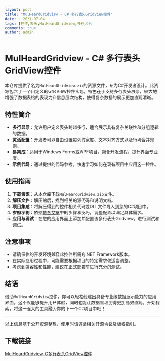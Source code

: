 ```yaml
---
layout: post
title: "MulHeardGridview - C# 多行表头GridView控件"
date:   2021-07-04
tags: [控件,表头,MulHeardGridview,多行,C#]
comments: true
author: admin
---
```

# MulHeardGridview - C# 多行表头GridView控件

本仓库提供了名为`MulHeardGridview.zip`的资源文件，专为C#开发者设计。此资源包含了一个自定义的GridView控件实现，特色在于支持多行表头展示，极大地增强了数据表格的表现力和信息层次结构，使得复杂数据的展示更加直观清晰。

## 特性简介

- **多行显示**：允许用户定义表头跨越多行，适合展示具有复杂关联性和分组逻辑的数据。
- **灵活配置**：开发者可以自由设置每列的宽度、文本对齐方式以及行列合并规则。
- **易集成**：适用于Windows Forms或WPF项目，简化开发流程，提升界面专业度。
- **示例代码**：通过提供的代码参考，快速学习如何在现有项目中应用这一控件。

## 使用指南

1. **下载资源**：从本仓库下载`MulHeardGridview.zip`文件。
2. **解压文件**：解压缩后，找到相关的源代码和说明文档。
3. **项目集成**：将解压得到的控件相关代码或DLL文件导入到您的C#项目中。
4. **参照示例**：依据[博客文章](https://blog.csdn.net/xjzdr/article/details/115414497)中的步骤和技巧，调整配置以满足具体需求。
5. **应用与调试**：在您的应用界面上添加并配置该多行表头Gridview，进行测试和调试。

## 注意事项

- 请确保你的开发环境兼容此控件所需的.NET Framework版本。
- 在实际应用过程中，可能需要根据项目的特定需求做适当调整。
- 考虑到兼容性和性能，建议在正式部署前进行充分的测试。

## 结语

借助`MulHeardGridview`控件，你可以轻松创建出具备专业级数据展示能力的应用界面。这不仅能够提升用户体验，同时也能让数据管理变得更加高效直观。开始探索，将这一强大的工具融入你的下一个C#项目中吧！

---

以上信息基于公开资源整理，使用时请遵循相关开源协议及版权指引。

## 下载链接

[MulHeardGridview-C多行表头GridView控件](https://pan.quark.cn/s/476cabe7f6f6)